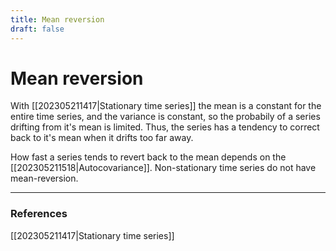```yaml
---
title: Mean reversion
draft: false
---
```

# Mean reversion
With [[202305211417|Stationary time series]] the mean is a constant for the entire time series, and the variance is constant, so the probabily of a series drifting from it's mean is limited. Thus, the series has a tendency to correct back to it's mean when it drifts too far away. 

How fast a series tends to revert back to the mean depends on the [[202305211518|Autocovariance]]. 
Non-stationary time series do not have mean-reversion.

---
### References
[[202305211417|Stationary time series]] 